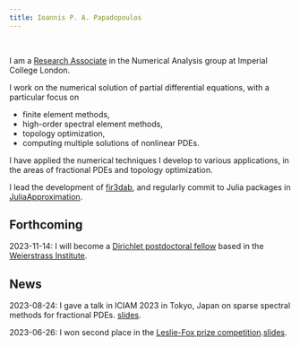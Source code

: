 ```yaml
---
title: Ioannis P. A. Papadopoulos
---
```


&nbsp;
&nbsp;

I am a [Research Associate](https://www.imperial.ac.uk/people/ioannis.papadopoulos13) in the
Numerical Analysis group at Imperial College London.

I work on the numerical
solution of partial differential equations, with a particular focus on

 - finite element methods,
 - high-order spectral element methods,
 - topology optimization,
 - computing multiple solutions of nonlinear PDEs.

I have applied the numerical techniques I develop to various
applications, in the areas of fractional PDEs and topology optimization.

I lead the development of
[fir3dab](https://github.com/ioannisPApapadopoulos/fir3dab), and regularly
commit to Julia packages in
[JuliaApproximation](https://github.com/JuliaApproximation).

<h2 id="forthcoming">Forthcoming</h2>

<p>2023-11-14: I will become a <a href="https://www.math-berlin.de/bms-faculty/dirichlet-postdoctoral-program">Dirichlet postdoctoral fellow</a> based in the  <a href="https://www.wias-berlin.de/">Weierstrass Institute</a>.</p>

<h2 id="news">News</h2>

<p>2023-08-24: I gave a talk in ICIAM 2023 in Tokyo, Japan on sparse spectral methods for fractional PDEs. <a href="{{ "/files/SumSpaces.pdf" | absolute_url }}">slides</a>.</p>

<p>2023-06-26: I won second place in the <a href="https://ima.org.uk/awards-medals/ima-leslie-fox-prize-numerical-analysis/">Leslie-Fox prize competition</a>.<a href="{{ "/files/NAofBP.pdf" | absolute_url }}">slides</a>.</p>